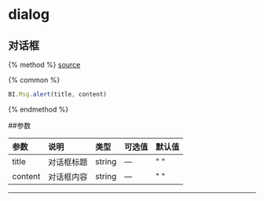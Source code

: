 # dialog

## 对话框

{% method %}
[source](https://jsfiddle.net/fineui/9tj0jrpp/)

{% common %}
```javascript
BI.Msg.alert(title, content)
```

{% endmethod %}

##参数

| 参数    | 说明           | 类型  | 可选值 | 默认值
| :------ |:-------------  | :-----| :----|:----|
| title    | 对话框标题 |  string |   —  |     " "   |
| content    | 对话框内容 |  string |  —   |  " " |



---